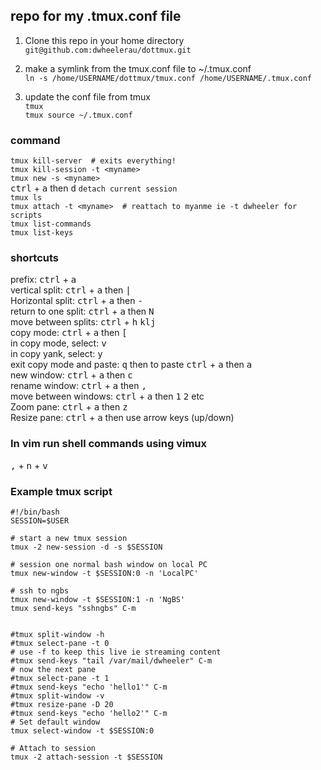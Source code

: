 ## repo for my .tmux.conf file

1.  Clone this repo in your home directory  
`git@github.com:dwheelerau/dottmux.git`  
2.  make a symlink from the tmux.conf file to ~/.tmux.conf  
`ln -s /home/USERNAME/dottmux/tmux.conf /home/USERNAME/.tmux.conf`

3. update the conf file from tmux  
`tmux`  
`tmux source ~/.tmux.conf`  

###  command  
`tmux kill-server  # exits everything!`  
`tmux kill-session -t <myname>`  
`tmux new -s <myname>`  
<kbd>ctrl</kbd> + <kbd>a</kbd> then <kbd>d</kbd> `detach current session`   
`tmux ls`  
`tmux attach -t <myname>  # reattach to myanme ie -t dwheeler for scripts`   
`tmux list-commands`  
`tmux list-keys`  

### shortcuts  
prefix: <kbd>ctrl</kbd> + <kbd>a</kbd>  
vertical split: <kbd>ctrl</kbd> + <kbd>a</kbd> then <kbd>|</kbd>  
Horizontal split: <kbd>ctrl</kbd> + <kbd>a</kbd> then <kbd>-</kbd>  
return to one split: <kbd>ctrl</kbd> + <kbd>a</kbd> then <kbd>N</kbd>  
move between splits: <kbd>ctrl</kbd> + <kbd>h</kbd> <kbd>k</kbd><kbd>l</kbd><kbd>j</kbd>  
copy mode: <kbd>ctrl</kbd> + <kbd>a</kbd> then <kbd>[</kbd>  
in copy mode, select: <kbd>v</kbd>   
in copy yank, select: <kbd>y</kbd>   
exit copy mode and paste: <kbd>q</kbd> then to paste <kbd>ctrl</kbd> +
<kbd>a</kbd> then <kbd>a</kbd>  
new window: <kbd>ctrl</kbd> + <kbd>a</kbd> then <kbd>c</kbd>  
rename window: <kbd>ctrl</kbd> + <kbd>a</kbd> then <kbd>,</kbd>  
move between windows: <kbd>ctrl</kbd> + <kbd>a</kbd> then <kbd>1</kbd> <kbd>2</kbd> etc   
Zoom pane: <kbd>ctrl</kbd> + <kbd>a</kbd> then <kbd>z</kbd>  
Resize pane: <kbd>ctrl</kbd> + <kbd>a</kbd> then use arrow keys (up/down)   

### In vim run shell commands using vimux  
<kbd>,</kbd> + <kbd>n</kbd> + <kbd>v</kbd>  

### Example tmux script  
```
#!/bin/bash
SESSION=$USER

# start a new tmux session
tmux -2 new-session -d -s $SESSION

# session one normal bash window on local PC
tmux new-window -t $SESSION:0 -n 'LocalPC'

# ssh to ngbs
tmux new-window -t $SESSION:1 -n 'NgBS'
tmux send-keys "sshngbs" C-m


#tmux split-window -h
#tmux select-pane -t 0
# use -f to keep this live ie streaming content
#tmux send-keys "tail /var/mail/dwheeler" C-m
# now the next pane
#tmux select-pane -t 1
#tmux send-keys "echo 'hello1'" C-m
#tmux split-window -v
#tmux resize-pane -D 20
#tmux send-keys "echo 'hello2'" C-m
# Set default window
tmux select-window -t $SESSION:0

# Attach to session
tmux -2 attach-session -t $SESSION
```
